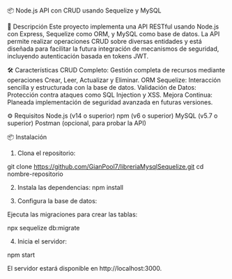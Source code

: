 📦 Node.js API con CRUD usando Sequelize y MySQL

🚀 Descripción
Este proyecto implementa una API RESTful usando Node.js con Express, Sequelize como ORM, y MySQL como base de datos. La API permite realizar operaciones CRUD sobre diversas entidades y está diseñada para facilitar la futura integración de mecanismos de seguridad, incluyendo autenticación basada en tokens JWT.

🛠️ Características
CRUD Completo: Gestión completa de recursos mediante operaciones Crear, Leer, Actualizar y Eliminar.
ORM Sequelize: Interacción sencilla y estructurada con la base de datos.
Validación de Datos: Protección contra ataques como SQL Injection y XSS.
Mejora Continua: Planeada implementación de seguridad avanzada en futuras versiones.

⚙️ Requisitos
Node.js (v14 o superior)
npm (v6 o superior)
MySQL (v5.7 o superior)
Postman (opcional, para probar la API)

📦 Instalación
1. Clona el repositorio:

git clone https://github.com/GianPool7/libreriaMysqlSequelize.git
cd nombre-repositorio

2. Instala las dependencias:
npm install


3. Configura la base de datos:

Ejecuta las migraciones para crear las tablas:

npx sequelize db:migrate


4. Inicia el servidor:

npm start

El servidor estará disponible en http://localhost:3000.